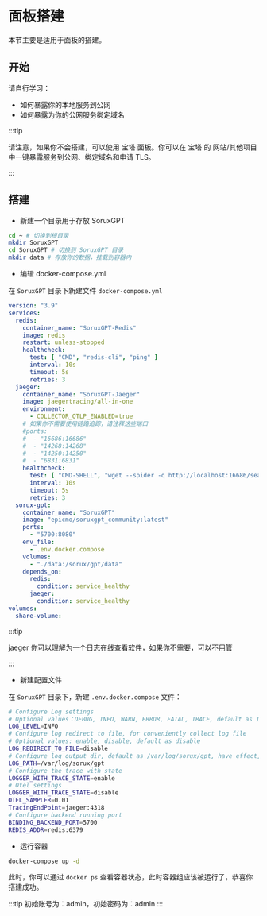 # 面板搭建

本节主要是适用于面板的搭建。

## 开始

请自行学习：

- 如何暴露你的本地服务到公网
- 如何暴露为你的公网服务绑定域名

:::tip

请注意，如果你不会搭建，可以使用 宝塔 面板。你可以在 宝塔 的 网站/其他项目 中一键暴露服务到公网、绑定域名和申请 TLS。

:::

## 搭建

- 新建一个目录用于存放 SoruxGPT

```bash
cd ~ # 切换到根目录
mkdir SoruxGPT 
cd SoruxGPT # 切换到 SoruxGPT 目录
mkdir data # 存放你的数据，挂载到容器内
```

- 编辑 docker-compose.yml

在 `SoruxGPT` 目录下新建文件 `docker-compose.yml`

```yaml
version: "3.9"
services:
  redis:
    container_name: "SoruxGPT-Redis"
    image: redis
    restart: unless-stopped
    healthcheck:
      test: [ "CMD", "redis-cli", "ping" ]
      interval: 10s
      timeout: 5s
      retries: 3
  jaeger:
    container_name: "SoruxGPT-Jaeger"
    image: jaegertracing/all-in-one
    environment:
      - COLLECTOR_OTLP_ENABLED=true
    # 如果你不需要使用链路追踪，请注释这些端口
    #ports:
    #  - "16686:16686"
    #  - "14268:14268"
    #  - "14250:14250"
    #  - "6831:6831"
    healthcheck:
      test: [ "CMD-SHELL", "wget --spider -q http://localhost:16686/search || exit 1" ]
      interval: 10s
      timeout: 5s
      retries: 3
  sorux-gpt:
    container_name: "SoruxGPT"
    image: "epicmo/soruxgpt_community:latest"
    ports:
      - "5700:8080"
    env_file:
      - .env.docker.compose
    volumes:
      - "./data:/sorux/gpt/data"
    depends_on:
      redis:
        condition: service_healthy
      jaeger:
        condition: service_healthy
volumes:
  share-volume:
```

:::tip

jaeger 你可以理解为一个日志在线查看软件，如果你不需要，可以不用管

:::

- 新建配置文件

在 `SoruxGPT` 目录下，新建 `.env.docker.compose` 文件：

```bash
# Configure Log settings
# Optional values：DEBUG, INFO, WARN, ERROR, FATAL, TRACE, default as INFO
LOG_LEVEL=INFO
# Configure log redirect to file, for conveniently collect log file
# Optional values: enable, disable, default as disable
LOG_REDIRECT_TO_FILE=disable
# Configure log output dir, default as /var/log/sorux/gpt, have effect, when LogRedirectToFile is equal to enable
LOG_PATH=/var/log/sorux/gpt
# Configure the trace with state
LOGGER_WITH_TRACE_STATE=enable
# Otel settings
LOGGER_WITH_TRACE_STATE=disable
OTEL_SAMPLER=0.01
TracingEndPoint=jaeger:4318
# Configure backend running port
BINDING_BACKEND_PORT=5700
REDIS_ADDR=redis:6379
```

- 运行容器

```bash
docker-compose up -d
```

此时，你可以通过 `docker ps` 查看容器状态，此时容器组应该被运行了，恭喜你搭建成功。

:::tip
初始账号为：admin，初始密码为：admin
:::